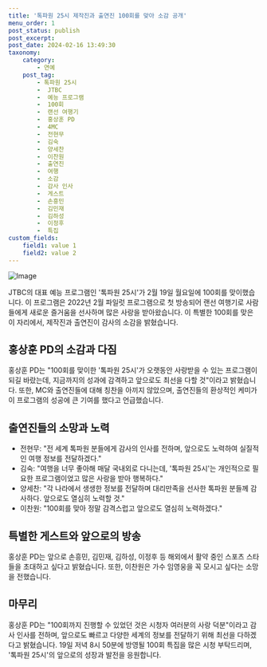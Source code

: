 ```yaml
---
title: '톡파원 25시 제작진과 출연진 100회를 맞아 소감 공개'
menu_order: 1
post_status: publish
post_excerpt: 
post_date: 2024-02-16 13:49:30
taxonomy:
    category:
        - 연예
    post_tag:
        - 톡파원 25시
        -  JTBC
        -  예능 프로그램
        -  100회
        -  랜선 여행기
        -  홍상훈 PD
        -  4MC
        -  전현무
        -  김숙
        -  양세찬
        -  이찬원
        -  출연진
        -  여행
        -  소감
        -  감사 인사
        -  게스트
        -  손흥민
        -  김민재
        -  김하성
        -  이정후
        -  특집
custom_fields:
    field1: value 1
    field2: value 2
---
```


![Image](https://ssl.pstatic.net/mimgnews/image/396/2024/02/15/0000667683_001_20240215175201466.png?type=w540)

JTBC의 대표 예능 프로그램인 '톡파원 25시'가 2월 19일 월요일에 100회를 맞이했습니다. 이 프로그램은 2022년 2월 파일럿 프로그램으로 첫 방송되어 랜선 여행기로 사람들에게 새로운 즐거움을 선사하며 많은 사랑을 받아왔습니다. 이 특별한 100회를 맞은 이 자리에서, 제작진과 출연진이 감사의 소감을 밝혔습니다.
## 홍상훈 PD의 소감과 다짐
홍상훈 PD는 "100회를 맞이한 '톡파원 25시'가 오랫동안 사랑받을 수 있는 프로그램이 되길 바랐는데, 지금까지의 성과에 감격하고 앞으로도 최선을 다할 것"이라고 밝혔습니다. 또한, MC와 출연진들에 대해 칭찬을 아끼지 않았으며, 출연진들의 환상적인 케미가 이 프로그램의 성공에 큰 기여를 했다고 언급했습니다.
## 출연진들의 소망과 노력
- 전현무: "전 세계 톡파원 분들에게 감사의 인사를 전하며, 앞으로도 노력하여 실질적인 여행 정보를 전달하겠다."
- 김숙: "여행을 너무 좋아해 매달 국내외로 다니는데, '톡파원 25시'는 개인적으로 필요한 프로그램이었고 많은 사랑을 받아 행복하다."
- 양세찬: "각 나라에서 생생한 정보를 전달하며 대리만족을 선사한 톡파원 분들께 감사하다. 앞으로도 열심히 노력할 것."
- 이찬원: "100회를 맞아 정말 감격스럽고 앞으로도 열심히 노력하겠다."
## 특별한 게스트와 앞으로의 방송
홍상훈 PD는 앞으로 손흥민, 김민재, 김하성, 이정후 등 해외에서 활약 중인 스포츠 스타들을 초대하고 싶다고 밝혔습니다. 또한, 이찬원은 가수 임영웅을 꼭 모시고 싶다는 소망을 전했습니다.
## 마무리
홍상훈 PD는 "100회까지 진행할 수 있었던 것은 시청자 여러분의 사랑 덕분"이라고 감사 인사를 전하며, 앞으로도 빠르고 다양한 세계의 정보를 전달하기 위해 최선을 다하겠다고 밝혔습니다. 19일 저녁 8시 50분에 방영될 100회 특집을 많은 시청 부탁드리며, '톡파원 25시'의 앞으로의 성장과 발전을 응원합니다.
